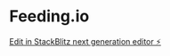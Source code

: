 # Feeding.io

[Edit in StackBlitz next generation editor ⚡️](https://stackblitz.com/~/github.com/RB0810/Feeding.io)
